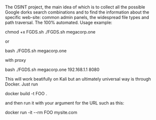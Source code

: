The OSINT project, the main idea of which is to collect all the possible Google dorks search combinations and to find the information about the specific web-site: common admin panels, the widespread file types and path traversal. The 100% automated.
Usage example:

chmod +x FGDS.sh
./FGDS.sh megacorp.one

or

bash ./FGDS.sh megacorp.one

with proxy

bash ./FGDS.sh megacorp.one 192.168.1.1 8080

This will work beatifully on Kali but an ultimately universal way is through Docker. Just run

docker build -t FOO .

and then run it with your argument for the URL such as this:

docker run -it --rm FOO mysite.com
